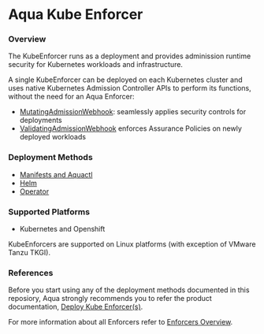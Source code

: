 # Aqua Kube Enforcer

### Overview

The KubeEnforcer runs as a deployment and provides adminission runtime security for Kubernetes workloads and infrastructure.

 A single KubeEnforcer can be deployed on each Kubernetes cluster and uses native Kubernetes Admission Controller APIs to perform its functions, without the need for an Aqua Enforcer:

* [MutatingAdmissionWebhook](https://kubernetes.io/docs/reference/access-authn-authz/admission-controllers/#mutatingadmissionwebhook): seamlessly applies security controls for deployments
* [ValidatingAdmissionWebhook](https://kubernetes.io/docs/reference/access-authn-authz/admission-controllers/#validatingadmissionwebhook) enforces Assurance Policies on newly deployed workloads

### Deployment Methods
* [Manifests and Aquactl](https://github.com/KoppulaRajender/deployments/tree/6.5_dev/enforcers/kube_enforcer/kubenetes_and_openshift/manifests)
* [Helm](https://github.com/KoppulaRajender/deployments/tree/6.5_dev/enforcers/kube_enforcer/kubenetes_and_openshift/helm)
* [Operator](https://github.com/KoppulaRajender/deployments/tree/6.5_dev/enforcers/kube_enforcer/kubenetes_and_openshift/operator)

### Supported Platforms
* Kubernetes and Openshift

KubeEnforcers are supported on Linux platforms (with exception of VMware Tanzu TKGI).

### References

Before you start using any of the deployment methods documented in this reposiory, Aqua strongly recommends you to refer the product documentation, [Deploy Kube Enforcer(s)](https://docs.aquasec.com/docs/deploy-k8s-aqua-kubeenforcers).

For more information about all Enforcers refer to [Enforcers Overview](https://docs.aquasec.com/docs/enforcers-overview#section-kube-enforcers).